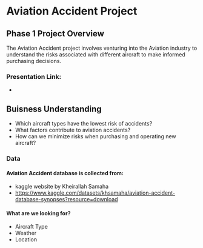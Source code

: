 # Aviation Accident Project
## Phase 1 Project Overview
 The Aviation Accident project involves venturing into the Aviation industry to understand the risks associated with different aircraft to make informed purchasing decisions. 

### Presentation Link:
   * 

## Buisness Understanding
 * Which aircraft types have the lowest risk of accidents?
 * What factors contribute to aviation accidents?
 * How can we minimize risks when purchasing and operating new aircraft?

### Data

#### Aviation Accident database is collected from:
  * kaggle website by Kheirallah Samaha
  * https://www.kaggle.com/datasets/khsamaha/aviation-accident-database-synopses?resource=download

#### What are we looking for?
  * Aircraft Type
  * Weather
  * Location
